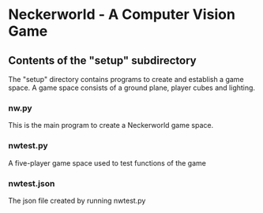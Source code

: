 # Neckerworld - A Computer Vision Game
## Contents of the "setup" subdirectory
The "setup" directory contains programs to create and establish a game space.
A game space consists of a ground plane, player cubes and lighting.
### nw.py
This is the main program to create a Neckerworld game space.
### nwtest.py
A five-player game space used to test functions of the game
### nwtest.json
The json file created by running nwtest.py
